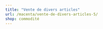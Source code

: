 ```yaml
---
title: "Vente de divers articles"
url: /macenta/vente-de-divers-articles-5/
shop: commodité
---
```

